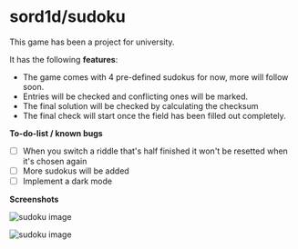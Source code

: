 # sord1d/sudoku


This game has been a project for university.

It has the following **features**:
 
- The game comes with 4 pre-defined sudokus for now, more will follow soon. 
- Entries will be checked and conflicting ones will be marked. 
- The final solution will be checked by calculating the checksum
- The final check will start once the field has been filled out completely.

**To-do-list / known bugs**

 - [ ] When you switch a riddle that's half finished it won't be resetted when it's chosen again
 - [ ] More sudokus will be added
 - [ ] Implement a dark mode
 
 **Screenshots**
 
  
![sudoku image](https://sordiddev.eu/sudoku2.png)
 
![sudoku image](https://sordiddev.eu/sudoku1.png)

